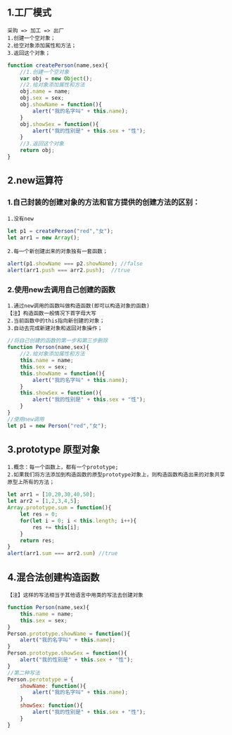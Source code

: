 ## 1.工厂模式
	采购 => 加工 => 出厂
	1.创建一个空对象；
	2.给空对象添加属性和方法；
	3.返回这个对象；
```javascript
function createPerson(name,sex){
    //1.创建一个空对象
    var obj = new Object();
    //2.给对象添加属性和方法
    obj.name = name;
    obj.sex = sex;
    obj.showName = function(){
        alert("我的名字叫" + this.name);
    }
    obj.showSex = function(){
        alert("我的性别是" + this.sex + "性");
    }
    //3.返回这个对象
    return obj;
}
```
## 2.new运算符
### 1.自己封装的创建对象的方法和官方提供的创建方法的区别：
	1.没有new
```javascript
let p1 = createPerson("red","女");
let arr1 = new Array();
```
	2.每一个新创建出来的对象独有一套函数；
```javascript
alert(p1.showName === p2.showName); //false
alert(arr1.push === arr2.push);  //true
```
### 2.使用new去调用自己创建的函数
	1.通过new调用的函数叫做构造函数(即可以构造对象的函数)
	【注】构造函数一般情况下首字母大写
	2.当前函数中的this指向新创建的对象；
	3.自动去完成新建对象和返回对象操作；
```javascript
//将自己创建的函数的第一步和第三步删除
function Person(name,sex){
    //2.给对象添加属性和方法
    this.name = name;
    this.sex = sex;
    this.showName = function(){
        alert("我的名字叫" + this.name);
    }
    this.showSex = function(){
        alert("我的性别是" + this.sex + "性");
    }
}
//使用new调用
let p1 = new Person("red","女");
```
## 3.prototype 原型对象
	1.概念：每一个函数上，都有一个prototype;
	2.如果我们将方法添加到构造函数的原型prototype对象上，则构造函数构造出来的对象共享原型上所有的方法；
```javascript
let arr1 = [10,20,30,40,50];
let arr2 = [1,2,3,4,5];
Array.prototype.sum = function(){
    let res = 0;
    for(let i = 0; i < this.length; i++){
        res += this[i];
    }
    return res;
}
alert(arr1.sum === arr2.sum) //true
```
## 4.混合法创建构造函数
	【注】这样的写法相当于其他语言中用类的写法去创建对象
```javascript
function Person(name,sex){
    this.name = name;
    this.sex = sex;
}
Person.prototype.showName = function(){
    alert("我的名字叫" + this.name);
}
Person.prototype.showSex = function(){
    alert("我的性别是" + this.sex + "性");
}
//第二种写法
Person.perototype = {
    showName: function(){
        alert("我的名字叫" + this.name);
    }
    showSex: function(){
        alert("我的性别是" + this.sex + "性");
    }
}
```